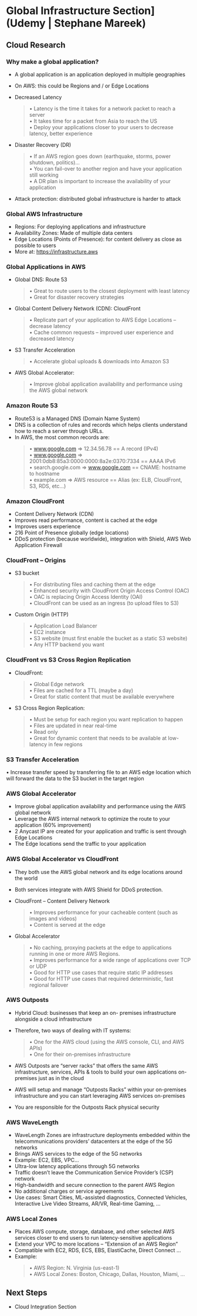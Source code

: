 # Global Infrastructure Section] (Udemy | Stephane Mareek)

## Cloud Research

### Why make a global application?

- A global application is an application deployed in multiple geographies
- On AWS: this could be Regions and / or Edge Locations
- Decreased Latency

  > • Latency is the time it takes for a network packet to reach a server
  > <br>• It takes time for a packet from Asia to reach the US
  > <br>• Deploy your applications closer to your users to decrease latency, better experience

- Disaster Recovery (DR)
  > • If an AWS region goes down (earthquake, storms, power shutdown, politics)…
  > <br>• You can fail-over to another region and have your application still working
  > <br>• A DR plan is important to increase the availability of your application
- Attack protection: distributed global infrastructure is harder to attack

### Global AWS Infrastructure

- Regions: For deploying
  applications and
  infrastructure
- Availability Zones: Made
  of multiple data centers
- Edge Locations (Points
  of Presence): for
  content delivery as
  close as possible to
  users
- More at: https://infrastructure.aws

### Global Applications in AWS

- Global DNS: Route 53

  > • Great to route users to the closest deployment with least latency
  > <br>• Great for disaster recovery strategies

- Global Content Delivery Network (CDN): CloudFront

  > • Replicate part of your application to AWS Edge Locations – decrease latency
  > <br>• Cache common requests – improved user experience and decreased latency

- S3 Transfer Acceleration

  > • Accelerate global uploads & downloads into Amazon S3

- AWS Global Accelerator:
  > • Improve global application availability and performance using the AWS global
  > network

### Amazon Route 53

- Route53 is a Managed DNS (Domain Name System)
- DNS is a collection of rules and records which helps clients understand
  how to reach a server through URLs.
- In AWS, the most common records are:
  > • www.google.com => 12.34.56.78 == A record (IPv4)
  > <br>• www.google.com => 2001:0db8:85a3:0000:0000:8a2e:0370:7334 == AAAA IPv6
  > <br>• search.google.com => www.google.com == CNAME: hostname to hostname
  > <br>• example.com => AWS resource == Alias (ex: ELB, CloudFront, S3, RDS, etc…)

### Amazon CloudFront

- Content Delivery Network (CDN)
- Improves read performance, content
  is cached at the edge
- Improves users experience
- 216 Point of Presence globally (edge
  locations)
- DDoS protection (because
  worldwide), integration with Shield,
  AWS Web Application Firewall

### CloudFront – Origins

- S3 bucket

  > • For distributing files and caching them at the edge
  > <br>• Enhanced security with CloudFront Origin Access Control (OAC)
  > <br>• OAC is replacing Origin Access Identity (OAI)
  > <br>• CloudFront can be used as an ingress (to upload files to S3)

- Custom Origin (HTTP)
  > • Application Load Balancer
  > <br>• EC2 instance
  > <br>• S3 website (must first enable the bucket as a static S3 website)
  > <br>• Any HTTP backend you want

### CloudFront vs S3 Cross Region Replication

- CloudFront:

  > • Global Edge network
  > <br>• Files are cached for a TTL (maybe a day)
  > <br>• Great for static content that must be available everywhere

- S3 Cross Region Replication:
  > • Must be setup for each region you want replication to happen
  > <br>• Files are updated in near real-time
  > <br>• Read only
  > <br>• Great for dynamic content that needs to be available at low-latency in few regions

### S3 Transfer Acceleration

• Increase transfer speed by transferring file to an AWS edge location
which will forward the data to the S3 bucket in the target region

### AWS Global Accelerator

- Improve global application availability
  and performance using the AWS
  global network
- Leverage the AWS internal network
  to optimize the route to your
  application (60% improvement)
- 2 Anycast IP are created for your
  application and traffic is sent through
  Edge Locations
- The Edge locations send the traffic to
  your application

### AWS Global Accelerator vs CloudFront

- They both use the AWS global network and its edge locations around the world
- Both services integrate with AWS Shield for DDoS protection.
- CloudFront – Content Delivery Network

  > • Improves performance for your cacheable content (such as images and videos)
  > <br>• Content is served at the edge

- Global Accelerator
  > • No caching, proxying packets at the edge to applications running in one or more AWS Regions.
  > <br>• Improves performance for a wide range of applications over TCP or UDP
  > <br>• Good for HTTP use cases that require static IP addresses
  > <br>• Good for HTTP use cases that required deterministic, fast regional failover

### AWS Outposts

- Hybrid Cloud: businesses that keep an on- premises infrastructure alongside a cloud
  infrastructure
- Therefore, two ways of dealing with IT systems:

  > • One for the AWS cloud (using the AWS console,
  > CLI, and AWS APIs)
  > <br>• One for their on-premises infrastructure

- AWS Outposts are “server racks” that offers the
  same AWS infrastructure, services, APIs & tools
  to build your own applications on-premises just as in the cloud
- AWS will setup and manage “Outposts Racks”
  within your on-premises infrastructure and you can start leveraging AWS services on-premises
- You are responsible for the Outposts Rack
  physical security

### AWS WaveLength

- WaveLength Zones are infrastructure deployments embedded within the telecommunications providers’
  datacenters at the edge of the 5G networks
- Brings AWS services to the edge of the 5G networks
- Example: EC2, EBS, VPC…
- Ultra-low latency applications through 5G networks
- Traffic doesn’t leave the Communication Service
  Provider’s (CSP) network
- High-bandwidth and secure connection to the parent AWS Region
- No additional charges or service agreements
- Use cases: Smart Cities, ML-assisted diagnostics, Connected Vehicles, Interactive Live Video Streams, AR/VR,
  Real-time Gaming, …

### AWS Local Zones

- Places AWS compute, storage, database,
  and other selected AWS services closer
  to end users to run latency-sensitive
  applications
- Extend your VPC to more locations – “Extension of an AWS Region”
- Compatible with EC2, RDS, ECS, EBS,
  ElastiCache, Direct Connect …
- Example:
  > • AWS Region: N. Virginia (us-east-1)
  > <br>• AWS Local Zones: Boston, Chicago, Dallas,
  > Houston, Miami, …

## Next Steps

- Cloud Integration Section
